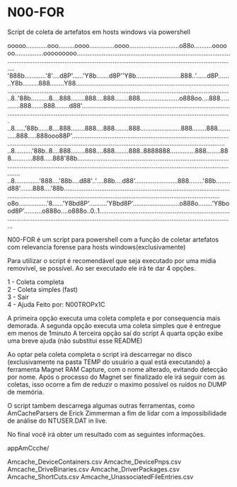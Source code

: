 # N00-FOR
Script de coleta de artefatos em hosts windows via powershell

ooooo............ooo.........oooo..............oooo............................o88o..........oooooo................ooooooooo......................................................................................................................................................................................................................
'888b............'8'....d8P'......'Y8b.......d8P''Y8b.........................888..'......d8P........Y8b.........888........Y88..................................................................................................................................................................................................................
..8..'88b..........8....888........888....888........888......................o888oo....888............888.......888........d88'................................................................................................................................................................................................................
..8......'88b......8....888........888....888........888.......................888........888............888.....888ooo88P'..................................................................................................................................................................................................................
..8..........'88b..8....888........888....888........888..8888888..............888........888............888.....888'88b........................................................................................................................................................................................................................
..8..............'888....'88b....d88'..'....88b....d88'........................888........'88b........d88'.......888....'88b....................................................................................................................................................................................................................
o8o................'8......'Y8bd8P'..........'Y8bd8P'..........................o888o........'Y8bood8P'..........o888o....o888o..0..1........................................................................................................................................................................................................

N00-FOR é um script para powershell com a função de coletar artefatos com relevancia forense para hosts windows(exclusivamente)

Para utilizar o script é recomendável que seja executado por uma midia removivel, se possível.
Ao ser executado ele irá te dar 4 opções.

  1 - Coleta completa                                                                       
  2 - Coleta simples (fast)                                                                 
  3 - Sair                                                                                  
  4 - Ajuda                                                    Feito por: N00TROPx1C

A primeira opção executa uma coleta completa e por consequencia mais demorada.
A segunda opção executa uma coleta simples que é entregue em menos de 1minuto
A terceira opção saí do script
A quarta opção exibe uma breve ajuda (não substitui esse README)

Ao optar pela coleta completa o script irá descarregar no disco (exclusivamente na pasta TEMP do usuário a qual está executando) a ferramenta Magnet RAM Capture, com o nome alterado, evitando detecção por nome.
Após o processo do Magnet ser finalizado ele irá seguir com as coletas, isso ocorre a fim de reduzir o maximo possível os ruídos no DUMP de memória.

O script tambem descarrega algumas outras ferramentas, como AmCacheParsers de Erick Zimmerman a fim de lidar com a impossibilidade de análise do NTUSER.DAT in live.

No final você irá obter um resultado com as seguintes informações.

appAmCcche/

Amcache_DeviceContainers.csv
Amcache_DevicePnps.csv
Amcache_DriveBinaries.csv
Amcache_DriverPackages.csv
Amcache_ShortCuts.csv
Amcache_UnassociatedFileEntries.csv















